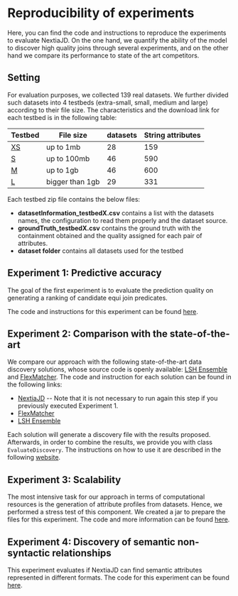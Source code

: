 # Reproducibility of experiments

Here, you can find the code and instructions to reproduce the experiments to evaluate NextiaJD. On the one hand, we quantify the ability of the model to discover high quality joins through several experiments, and on the other hand we compare its performance to state of the art competitors.

## Setting
For evaluation purposes, we collected 139 real datasets. We further divided such datasets into 4 testbeds (extra-small, small, medium and large) according to their file size. The  characteristics and the download link for each testbed is in the following table:


| Testbed | File size       | datasets | String attributes |
|---------|-----------------|----------|-------------------|
| [XS](https://mydisk.cs.upc.edu/s/eCmfrNEBSKkcWcn/download)      | up to 1mb       | 28       | 159               |
| [S](https://mydisk.cs.upc.edu/s/dX3FajwWZn7rrrd/download)       | up to 100mb     | 46       | 590               |
| [M](https://mydisk.cs.upc.edu/s/niPyR4WTtxydprj/download)       | up to 1gb       | 46       | 600               |
| [L](https://mydisk.cs.upc.edu/s/4qoi76ziT2wJaCR/download)       | bigger than 1gb | 29       | 331               |

Each testbed zip file contains the below files:

* **datasetInformation_testbedX.csv** contains a list with the datasets names, the configuration to read them properly and the dataset source.
* **groundTruth_testbedX.csv** contains the ground truth with the containment obtained and the quality assigned for each pair of attributes.
* **dataset folder** contains all datasets used for the testbed

## Experiment 1: Predictive accuracy 

The goal of the first experiment is to evaluate the prediction quality on generating a ranking of candidate equi join predicates. 

The code and instructions for this experiment can be found [here](https://github.com/dtim-upc/NextiaJD/tree/nextiajd_v3.0.1/sql/nextiajd/experiments/NextiaJD#nextiajd-experiments).

## Experiment 2: Comparison with the state-of-the-art

We compare our approach with the following state-of-the-art data discovery solutions, whose source code is openly available: [LSH Ensemble](https://github.com/ekzhu/datasketch) and [FlexMatcher](https://github.com/biggorilla-gh/flexmatcher). 
The code and instruction for each solution can be found in the following links:

* [NextiaJD](https://github.com/dtim-upc/NextiaJD/tree/nextiajd_v3.0.1/sql/nextiajd/experiments/NextiaJD#nextiajd-experiments) -- Note that it is not necessary to run again this step if you previously executed Experiment 1.
* [FlexMatcher](https://github.com/dtim-upc/NextiaJD/tree/nextiajd_v3.0.1/sql/nextiajd/experiments/FlexMatcher#flexmatcher-discovery)
* [LSH Ensemble](https://github.com/dtim-upc/NextiaJD/tree/nextiajd_v3.0.1/sql/nextiajd/experiments/LSH%20Ensemble#lsh-ensemble-discovery)

Each solution will generate a discovery file with the results proposed. Afterwards, in order to combine the results, we provide you with class `EvaluateDiscovery`. The instructions on how to use it are described in the following [website](https://github.com/dtim-upc/NextiaJD/tree/nextiajd_v3.0.1/sql/nextiajd/experiments/DiscoveryMetrics).

## Experiment 3: Scalability

The most intensive task for our approach in terms of computational resources is the generation of attribute profiles from datasets. Hence, we performed a stress test of this component. We created a jar to prepare the files for this experiment. The code and more information can be found [here](https://github.com/dtim-upc/NextiaJD/tree/nextiajd_v3.0.1/sql/nextiajd/experiments/Scalability).

## Experiment 4: Discovery of semantic non-syntactic relationships

This experiment evaluates if NextiaJD can find semantic attributes represented in different formats. The code for this experiment can be found [here](https://github.com/dtim-upc/NextiaJD/tree/nextiajd_v3.0.1/sql/nextiajd/experiments/SemanticNS#discovery-of-semantic-non-syntactic-relationships).
